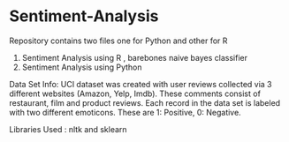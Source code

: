 # Sentiment-Analysis

Repository contains two files one for Python and other for R 

1. Sentiment Analysis using R , barebones naive bayes classifier 
2. Sentiment Analysis using Python 

Data Set Info: UCI dataset was created with user reviews collected via 3 different websites (Amazon, Yelp, Imdb). 
These comments consist of restaurant, film and product reviews. Each record in the data set is labeled with two different emoticons. 
These are 1: Positive, 0: Negative.

Libraries Used : nltk and sklearn
